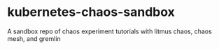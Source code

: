 # kubernetes-chaos-sandbox
A sandbox repo of chaos experiment tutorials with litmus chaos, chaos mesh, and gremlin 
